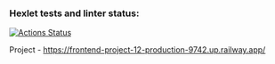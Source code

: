 ### Hexlet tests and linter status:
[![Actions Status](https://github.com/trair/frontend-project-12/workflows/hexlet-check/badge.svg)](https://github.com/trair/frontend-project-12/actions)

Project - https://frontend-project-12-production-9742.up.railway.app/
